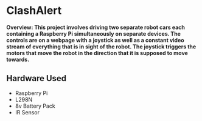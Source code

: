 # ClashAlert
**Overview: This project involves driving two separate robot cars each containing a Raspberry Pi simultaneously on separate devices. The controls are on a webpage with a joystick as well as a constant video stream of everything that is in sight of the robot. The joystick triggers the motors that move the robot in the direction that it is supposed to move towards.**

## Hardware Used
- Raspberry Pi
- L298N
- 8v Battery Pack
- IR Sensor
